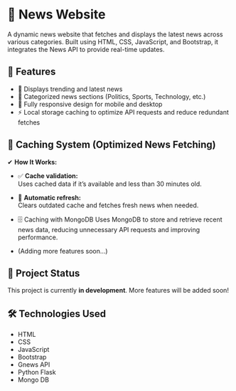 # 📰 News Website  

A dynamic news website that fetches and displays the latest news across various categories. Built using HTML, CSS, JavaScript, and Bootstrap, it integrates the News API to provide real-time updates. 

## 📌 Features  
- 📰 Displays trending and latest news  
- 📂 Categorized news sections (Politics, Sports, Technology, etc.)  
- 📱 Fully responsive design for mobile and desktop
- ⚡ Local storage caching to optimize API requests and reduce redundant fetches

## 🔹 Caching System (Optimized News Fetching)
✔ **How It Works:**

- ✅ **Cache validation:**  
  Uses cached data if it’s available and less than 30 minutes old.  

- 🔄 **Automatic refresh:**  
  Clears outdated cache and fetches fresh news when needed.  

- 🗄️ Caching with MongoDB
Uses MongoDB to store and retrieve recent news data, reducing unnecessary API requests and improving performance.


 
 
 

     
 


- (Adding more features soon...)  

## 🚀 Project Status  
This project is currently **in development**. More features will be added soon!  

 
## 🛠️ Technologies Used
- HTML
- CSS
- JavaScript
- Bootstrap
- Gnews API
- Python Flask
- Mongo DB

